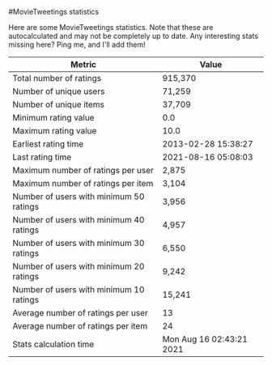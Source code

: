 #MovieTweetings statistics

Here are some MovieTweetings statistics. Note that these are autocalculated and may not be completely up to date. Any interesting stats missing here? Ping me, and I'll add them!

Metric | Value
--- | ---
Total number of ratings                 | 915,370
Number of unique users                  | 71,259
Number of unique items                  | 37,709
Minimum rating value                    | 0.0
Maximum rating value                    | 10.0
Earliest rating time                    | 2013-02-28 15:38:27
Last rating time                        | 2021-08-16 05:08:03
Maximum number of ratings per user      | 2,875
Maximum number of ratings per item      | 3,104
Number of users with minimum 50 ratings | 3,956
Number of users with minimum 40 ratings | 4,957
Number of users with minimum 30 ratings | 6,550
Number of users with minimum 20 ratings | 9,242
Number of users with minimum 10 ratings | 15,241
Average number of ratings per user      | 13
Average number of ratings per item      | 24
Stats calculation time                  | Mon Aug 16 02:43:21 2021

